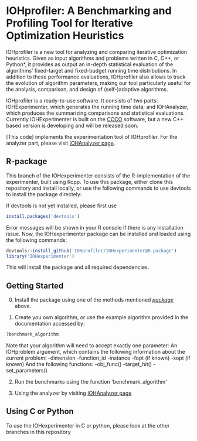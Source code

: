 IOHprofiler: A Benchmarking and Profiling Tool for Iterative Optimization Heuristics
============================================

IOHprofiler is a new tool for analyzing and comparing iterative optimization heuristics.
Given as input algorithms and problems written in C, C++, or Python*, it provides as output an in-depth statistical evaluation of the algorithms’ fixed-target and fixed-budget running time distributions. In addition to these performance evaluations, IOHprofiler also allows to track the evolution of algorithm parameters, making our tool particularly useful for the analysis, comparison, and design of (self-)adaptive algorithms.

IOHprofiler is a ready-to-use software. It consists of two parts: IOHExperimenter, which generates the running time data; and IOHAnalyzer, which produces the summarizing comparisons and statistical evaluations. Currently IOHExperimenter is built on the [COCO](https://github.com/numbbo/coco) software, but a new C++ based version is developing and will be released soon.

[This code] implements the experimentation tool of IOHprofiler. 
For the analyzer part, please visit [IOHAnalyzer page](https://github.com/IOHprofiler/IOHAnalyzer).



R-package  <a name="package"></a>
------------
This branch of the IOHexperimenter consists of the R-implementation of the experimenter, built using Rcpp.
To use this package, either clone this repository and install locally, or use the following commands to use devtools to install the package directely:

If devtools is not yet installed, please first use
```r
install.packages('devtools')
```
Error messages will be shown in your R console if there is any installation issue.
Now, the IOHexperimenter package can be installed and loaded using the following commands:
```r
devtools::install_github('IOHprofiler/IOHexperimenter@R-package')
library('IOHexperimenter')
```
This will install the package and all required dependencies.


Getting Started <a name="Getting-Started"></a>
---------------
0. Install the package using one of the methods mentioned [_package_](#package) above.

1. Create you own algorithm, or use the example algorithm provided in the documentation accessed by:
```r
?benchmark_algorithm
```

Note that your algorithm will need to accept exactly one parameter: An IOHproblem argument, which contains the following information about the current problem:
-dimension
-function_id
-instance
-fopt (if known)
-xopt (if known)
And the following functions:
-obj_func()
-target_hit()
-set_parameters()

2. Run the benchmarks using the function 'benchmark_algorithm'
  
3. Using the analyzer by visiting [IOHAnalyzer page](https://github.com/IOHprofiler/IOHAnalyzer)


Using C or Python <a name="Using-C"></a>
---------------
To use the IOHexperimenter in C or python, please look at the other branches in this repository
